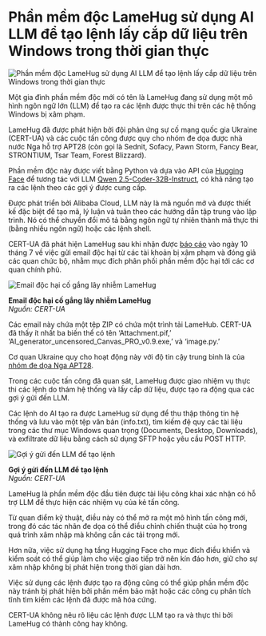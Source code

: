 # Phần mềm độc LameHug sử dụng AI LLM để tạo lệnh lấy cắp dữ liệu trên Windows trong thời gian thực

![Phần mềm độc LameHug sử dụng AI LLM để tạo lệnh lấy cắp dữ liệu trên Windows trong thời gian thực](https://www.bleepstatic.com/content/hl-images/2022/05/12/ai-cybersecurity-hacker.jpg)

Một gia đình phần mềm độc mới có tên là LameHug đang sử dụng một mô hình ngôn ngữ lớn (LLM) để tạo ra các lệnh được thực thi trên các hệ thống Windows bị xâm phạm.

LameHug đã được phát hiện bởi đội phản ứng sự cố mạng quốc gia Ukraine (CERT-UA) và các cuộc tấn công được quy cho nhóm đe dọa được nhà nước Nga hỗ trợ APT28 (còn gọi là Sednit, Sofacy, Pawn Storm, Fancy Bear, STRONTIUM, Tsar Team, Forest Blizzard).

Phần mềm độc này được viết bằng Python và dựa vào API của [Hugging Face](https://www.bleepingcomputer.com/news/security/malicious-ai-models-on-hugging-face-backdoor-users-machines/) để tương tác với LLM [Qwen 2.5-Coder-32B-Instruct](https://huggingface.co/Qwen/Qwen2.5-Coder-32B-Instruct), có khả năng tạo ra các lệnh theo các gợi ý được cung cấp.

Được phát triển bởi Alibaba Cloud, LLM này là mã nguồn mở và được thiết kế đặc biệt để tạo mã, lý luận và tuân theo các hướng dẫn tập trung vào lập trình. Nó có thể chuyển đổi mô tả bằng ngôn ngữ tự nhiên thành mã thực thi (bằng nhiều ngôn ngữ) hoặc các lệnh shell.

CERT-UA đã phát hiện LameHug sau khi nhận được [báo cáo](https://cert.gov.ua/article/6284730) vào ngày 10 tháng 7 về việc gửi email độc hại từ các tài khoản bị xâm phạm và đóng giả các quan chức bộ, nhằm mục đích phân phối phần mềm độc hại tới các cơ quan chính phủ.

![Email độc hại cố gắng lây nhiễm LameHug](https://www.bleepstatic.com/images/news/u/1220909/2025/July/email(1).jpg)

**Email độc hại cố gắng lây nhiễm LameHug**  
_Nguồn: CERT-UA_

Các email này chứa một tệp ZIP có chứa một trình tải LameHub. CERT-UA đã thấy ít nhất ba biến thể có tên ‘Attachment.pif,’ ‘AI\_generator\_uncensored\_Canvas\_PRO\_v0.9.exe,’ và ‘image.py.’

Cơ quan Ukraine quy cho hoạt động này với độ tin cậy trung bình là của [nhóm đe dọa Nga APT28](https://www.bleepingcomputer.com/news/security/apt28-hackers-use-signal-chats-to-launch-new-malware-attacks-on-ukraine/).

Trong các cuộc tấn công đã quan sát, LameHug được giao nhiệm vụ thực thi các lệnh do thám hệ thống và lấy cắp dữ liệu, được tạo ra động qua các gợi ý gửi đến LLM.

Các lệnh do AI tạo ra được LameHug sử dụng để thu thập thông tin hệ thống và lưu vào một tệp văn bản (info.txt), tìm kiếm đệ quy các tài liệu trong các thư mục Windows quan trọng (Documents, Desktop, Downloads), và exfiltrate dữ liệu bằng cách sử dụng SFTP hoặc yêu cầu POST HTTP.

![Gợi ý gửi đến LLM để tạo lệnh](https://www.bleepstatic.com/images/news/u/1220909/2025/July/prompts.jpg)

**Gợi ý gửi đến LLM để tạo lệnh**  
_Nguồn: CERT-UA_

LameHug là phần mềm độc đầu tiên được tài liệu công khai xác nhận có hỗ trợ LLM để thực hiện các nhiệm vụ của kẻ tấn công.

Từ quan điểm kỹ thuật, điều này có thể mở ra một mô hình tấn công mới, trong đó các tác nhân đe dọa có thể điều chỉnh chiến thuật của họ trong quá trình xâm nhập mà không cần các tải trọng mới.

Hơn nữa, việc sử dụng hạ tầng Hugging Face cho mục đích điều khiển và kiểm soát có thể giúp làm cho việc giao tiếp trở nên kín đáo hơn, giữ cho sự xâm nhập không bị phát hiện trong thời gian dài hơn.

Việc sử dụng các lệnh được tạo ra động cũng có thể giúp phần mềm độc này tránh bị phát hiện bởi phần mềm bảo mật hoặc các công cụ phân tích tĩnh tìm kiếm các lệnh đã được mã hóa cứng.

CERT-UA không nêu rõ liệu các lệnh được LLM tạo ra và thực thi bởi LameHug có thành công hay không.